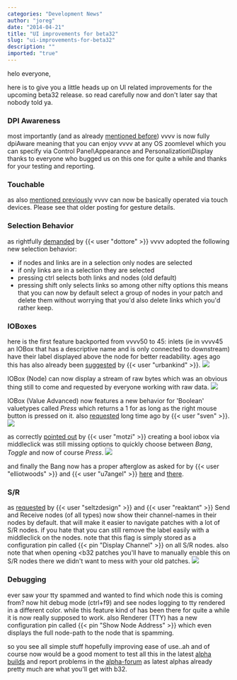 ```yaml
---
categories: "Development News"
author: "joreg"
date: "2014-04-21"
title: "UI improvements for beta32"
slug: "ui-improvements-for-beta32"
description: ""
imported: "true"
---
```



helo everyone,

here is to give you a little heads up on UI related improvements for the upcoming beta32 release. so read carefully now and don't later say that nobody told ya.

### DPI Awareness
most importantly (and as already [mentioned before](/blog/2014/updates-regarding-windows-8.1)) vvvv is now fully dpiAware meaning that you can enjoy vvvv at any OS zoomlevel which you can specify via 
 Control Panel\Appearance and Personalization\Display 
thanks to everyone who bugged us on this one for quite a while and thanks for your testing and reporting. 

### Touchable
as also [mentioned previously](/blog/2014/updates-regarding-windows-8.1) vvvv can now be basically operated via touch devices. Please see that older posting for gesture details. 

### Selection Behavior
as rightfully [demanded](forum) by {{< user "dottore" >}} vvvv adopted the following new selection behavior:
* if nodes and links are in a selection only nodes are selected
* if only links are in a selection they are selected
* pressing ctrl selects both links and nodes (old default)
* pressing shift only selects links
so among other nifty options this means that you can now by default select a group of nodes in your patch and delete them without worrying that you'd also delete links which you'd rather keep. 

### IOBoxes
here is the first feature backported from vvvv50 to 45: inlets (ie in vvvv45 an IOBox that has a descriptive name and is only connected to downstream) have their label displayed above the node for better readability. ages ago this has also already been [suggested](forum) by {{< user "urbankind" >}}.
![](inlets.png)

IOBox (Node) can now display a stream of raw bytes which was an obvious thing still to come and requested by everyone working with raw data.
![](raw.png) 

IOBox (Value Advanced) now features a new behavior for 'Boolean' valuetypes called *Press* which returns a 1 for as long as the right mouse button is pressed on it. also [requested](forum) long time ago by {{< user "sven" >}}.
![](press.png) 

as correctly [pointed out](forum) by {{< user "motzi" >}} creating a bool iobox via middleclick was still missing options to quickly choose between *Bang*, *Toggle* and now of course *Press*.
![](boolbox.png)

and finally the Bang now has a proper afterglow as asked for by {{< user "elliotwoods" >}} and {{< user "u7angel" >}} [here](forum) and [there](https://discourse.vvvv.org/t/invisible-bang/11732).

### S/R
as [requested](forum) by {{< user "seltzdesign" >}} and {{< user "reaktant" >}} Send and Receive nodes (of all types) now show their channel-names in their nodes by default. that will make it easier to navigate patches with a lot of S/R nodes. if you hate that you can still remove the label easily with a middleclick on the nodes. note that this flag is simply stored as a configuration pin called {{< pin "Display Channel" >}} on all S/R nodes. also note that when opening <b32 patches you'll have to manually enable this on S/R nodes there we didn't want to mess with your old patches. 
![](sr.png) 

### Debugging
ever saw your tty spammed and wanted to find which node this is coming from? now hit debug mode (ctrl+f9) and see nodes logging to tty rendered in a different color. while this feature kind of has been there for quite a while it is now really supposed to work. also Renderer (TTY) has a new configuration pin called {{< pin "Show Node Address" >}} which even displays the full node-path to the node that is spamming.

so you see all simple stuff hopefully improving ease of use..ah and of course now would be a good moment to test all this in the latest [alpha builds](https://vvvv.org/downloads/previews) and report problems in the [alpha-forum](https://discourse.vvvv.org/) as latest alphas already pretty much are what you'll get with b32. 


